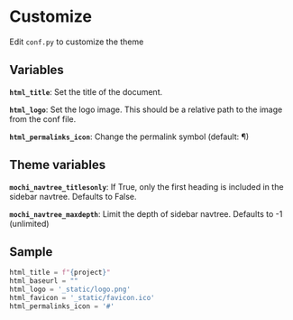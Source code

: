 # Customize

Edit `conf.py` to customize the theme

## Variables

**`html_title`**: Set the title of the document. 

**`html_logo`**: Set the logo image. This should be a relative path to the image from the conf file.

**`html_permalinks_icon`**: Change the permalink symbol (default: ¶)

## Theme variables

**`mochi_navtree_titlesonly`**: If True, only the first heading is included in the sidebar navtree. Defaults to False.

**`mochi_navtree_maxdepth`**: Limit the depth of sidebar navtree. Defaults to -1 (unlimited)


## Sample

```py
html_title = f"{project}"
html_baseurl = ""
html_logo = '_static/logo.png'
html_favicon = '_static/favicon.ico'
html_permalinks_icon = '#'
```
